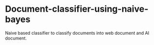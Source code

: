 # Document-classifier-using-naive-bayes
Naive based classifier to classify documents into web document and AI document.
